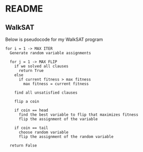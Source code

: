 # README #

## WalkSAT ##
Below is pseudocode for my WalkSAT program

    for i = 1 -> MAX ITER
      Generate random variable assignments

      for j = 1 -> MAX FLIP
        if we solved all clauses
          return True
        else
          if current fitness > max fitness
            max fitness = current fitness
        
        find all unsatisfied clauses

        flip a coin
        
        if coin == head
          find the best variable to flip that maximizes fitness
          flip the assignment of the variable

        if coin == tail
          choose random variable
          flip the assignment of the random variable

      return False
